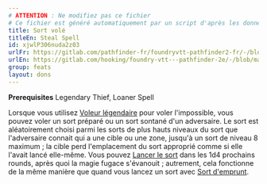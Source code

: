 ```yaml
---
# ATTENTION : Ne modifiez pas ce fichier
# Ce fichier est généré automatiquement par un script d'après les données du module Foundry VTT officiel et de sa traduction
title: Sort volé
titleEn: Steal Spell
id: xjwlP306nuda2z03
urlFr: https://gitlab.com/pathfinder-fr/foundryvtt-pathfinder2-fr/-/blob/master/data/feats/xjwlP306nuda2z03.htm
urlEn: https://gitlab.com/hooking/foundry-vtt---pathfinder-2e/-/blob/master/packs/data/feats.db/steal-spell.json
group: feats
layout: dons
---
```

**Prerequisites** Legendary Thief, Loaner Spell

Lorsque vous utilisez [Voleur légendaire](voleur-légendaire.md) pour voler l'impossible, vous pouvez voler un sort préparé ou un sort sontané d'un adversaire. Le sort est aléatoirement choisi parmi les sorts de plus hauts niveaux du sort que l'adversaire connait qui a une cible ou une zone, jusqu'à un sort de niveau 8 maximum ; la cible perd l'emplacement du sort approprié comme si elle l'avait lancé elle-même. Vous pouvez [Lancer le sort](../actions/lancer-un-sort.md) dans les 1d4 prochains rounds, après quoi la magie fugace s'évanouit ; autrement, cela fonctionne de la même manière que quand vous lancez un sort avec [Sort d'emprunt](sort-d-emprunt.md).


